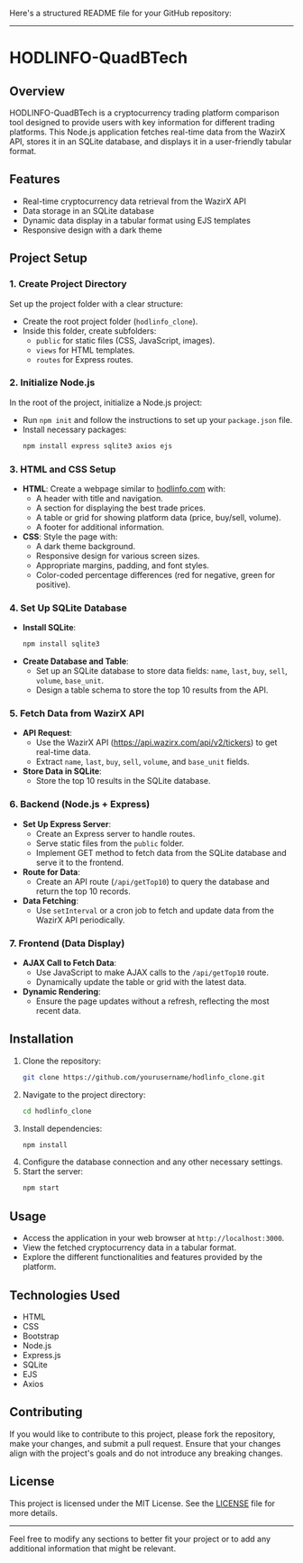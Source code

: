 Here's a structured README file for your GitHub repository:

---

# HODLINFO-QuadBTech

## Overview

HODLINFO-QuadBTech is a cryptocurrency trading platform comparison tool designed to provide users with key information for different trading platforms. This Node.js application fetches real-time data from the WazirX API, stores it in an SQLite database, and displays it in a user-friendly tabular format.

## Features

- Real-time cryptocurrency data retrieval from the WazirX API
- Data storage in an SQLite database
- Dynamic data display in a tabular format using EJS templates
- Responsive design with a dark theme

## Project Setup

### 1. Create Project Directory

Set up the project folder with a clear structure:
- Create the root project folder (`hodlinfo_clone`).
- Inside this folder, create subfolders:
  - `public` for static files (CSS, JavaScript, images).
  - `views` for HTML templates.
  - `routes` for Express routes.

### 2. Initialize Node.js

In the root of the project, initialize a Node.js project:
- Run `npm init` and follow the instructions to set up your `package.json` file.
- Install necessary packages:
  ```bash
  npm install express sqlite3 axios ejs
  ```

### 3. HTML and CSS Setup

- **HTML**: Create a webpage similar to [hodlinfo.com](http://hodlinfo.com/) with:
  - A header with title and navigation.
  - A section for displaying the best trade prices.
  - A table or grid for showing platform data (price, buy/sell, volume).
  - A footer for additional information.
- **CSS**: Style the page with:
  - A dark theme background.
  - Responsive design for various screen sizes.
  - Appropriate margins, padding, and font styles.
  - Color-coded percentage differences (red for negative, green for positive).

### 4. Set Up SQLite Database

- **Install SQLite**:
  ```bash
  npm install sqlite3
  ```
- **Create Database and Table**:
  - Set up an SQLite database to store data fields: `name`, `last`, `buy`, `sell`, `volume`, `base_unit`.
  - Design a table schema to store the top 10 results from the API.

### 5. Fetch Data from WazirX API

- **API Request**:
  - Use the WazirX API (https://api.wazirx.com/api/v2/tickers) to get real-time data.
  - Extract `name`, `last`, `buy`, `sell`, `volume`, and `base_unit` fields.
- **Store Data in SQLite**:
  - Store the top 10 results in the SQLite database.

### 6. Backend (Node.js + Express)

- **Set Up Express Server**:
  - Create an Express server to handle routes.
  - Serve static files from the `public` folder.
  - Implement GET method to fetch data from the SQLite database and serve it to the frontend.
- **Route for Data**:
  - Create an API route (`/api/getTop10`) to query the database and return the top 10 records.
- **Data Fetching**:
  - Use `setInterval` or a cron job to fetch and update data from the WazirX API periodically.

### 7. Frontend (Data Display)

- **AJAX Call to Fetch Data**:
  - Use JavaScript to make AJAX calls to the `/api/getTop10` route.
  - Dynamically update the table or grid with the latest data.
- **Dynamic Rendering**:
  - Ensure the page updates without a refresh, reflecting the most recent data.

## Installation

1. Clone the repository:
   ```bash
   git clone https://github.com/yourusername/hodlinfo_clone.git
   ```
2. Navigate to the project directory:
   ```bash
   cd hodlinfo_clone
   ```
3. Install dependencies:
   ```bash
   npm install
   ```
4. Configure the database connection and any other necessary settings.
5. Start the server:
   ```bash
   npm start
   ```

## Usage

- Access the application in your web browser at `http://localhost:3000`.
- View the fetched cryptocurrency data in a tabular format.
- Explore the different functionalities and features provided by the platform.

## Technologies Used

- HTML
- CSS
- Bootstrap
- Node.js
- Express.js
- SQLite
- EJS
- Axios

## Contributing

If you would like to contribute to this project, please fork the repository, make your changes, and submit a pull request. Ensure that your changes align with the project's goals and do not introduce any breaking changes.

## License

This project is licensed under the MIT License. See the [LICENSE](LICENSE) file for more details.

---

Feel free to modify any sections to better fit your project or to add any additional information that might be relevant.

